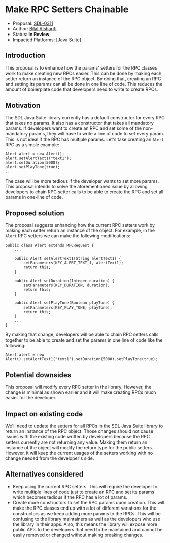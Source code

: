 # Make RPC Setters Chainable

* Proposal: [SDL-0311](0311-Make-RPC-Setters-Chainable.md)
* Author: [Bilal Alsharifi](https://github.com/bilal-alsharifi)
* Status: **In Review**
* Impacted Platforms: [Java Suite]

## Introduction

This proposal is to enhance how the params' setters for the RPC classes work to make creating new RPCs easier. This can be done by making each setter return an instance of the RPC object. By doing that, creating an RPC and setting its params can all be done in one line of code. This reduces the amount of boilerplate code that developers need to write to create RPCs.

## Motivation

The SDL Java Suite library currently has a default constructor for every RPC that takes no params. It also has a constructor that takes all mandatory params. If developers want to create an RPC and set some of the non-mandatory params, they will have to write a line of code to set every param. This is not ideal if the RPC has multiple params. Let's take creating an `Alert` RPC as a simple example:

```
Alert alert = new Alert();
alert.setAlertText1("text1");
alert.setDuration(5000);
alert.setPlayTone(true);
...
```

The case will be more tedious if the developer wants to set more params. This proposal intends to solve the aforementioned issue by allowing developers to chain RPC setter calls to be able to create the RPC and set all params in one-line of code.

## Proposed solution

The proposal suggests enhancing how the current RPC setters work by making each setter return an instance of the object. For example, in the `Alert` RPC setters we can make the following modifications:

```
public class Alert extends RPCRequest {
	...

    public Alert setAlertText1(String alertText1) {
		setParameters(KEY_ALERT_TEXT_1, alertText1);
		return this;
    }

    public Alert setDuration(Integer duration) {
		setParameters(KEY_DURATION, duration);
		return this;
    }

    public Alert setPlayTone(Boolean playTone) {
		setParameters(KEY_PLAY_TONE, playTone);
		return this;
    }
    ...
}
```

By making that change, developers will be able to chain RPC setters calls together to be able to create and set the params in one line of code like the following:

```
Alert alert = new Alert().setAlertText1("text1").setDuration(5000).setPlayTone(true);
```

## Potential downsides

This proposal will modify every RPC setter in the library. However, the change is minimal as shown earlier and it will make creating RPCs much easier for the developer. 

## Impact on existing code

We'll need to update the setters for all RPCs in the SDL Java Suite library to return an instance of the RPC object. Those changes should not cause issues with the existing code written by developers because the RPC setters currently are not returning any value. Making them return an instance of the object will modify the return type for the public setters. However, it will keep the current usages of the setters working with no change needed from the developer's side.

## Alternatives considered

* Keep using the current RPC setters. This will require the developer to write multiple lines of code just to create an RPC and set its params which becomes tedious if the RPC has a lot of params.
* Create more constructors to set the RPC params upon creation. This will make the RPC classes end up with a lot of different variations for the constructors as we keep adding more params to the RPCs. This will be confusing to the library maintainers as well as the developers who use the library in their apps. Also, this means the library will expose more public APIs to the developers that need to be maintained and cannot be easily removed or changed without making breaking changes.
